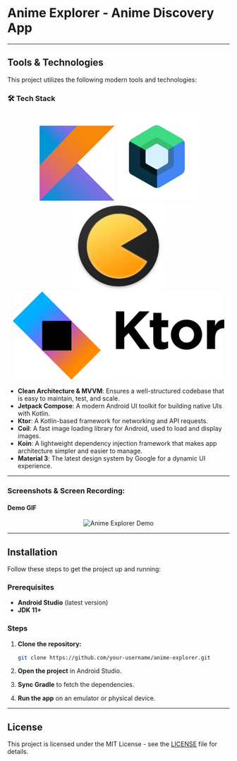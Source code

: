 # Anime Explorer - Anime Discovery App

---

## Tools & Technologies

This project utilizes the following modern tools and technologies:

### 🛠️ **Tech Stack**

<div align="center">
  <img src="screenshots/kotlin_icon.png" alt="Kotlin" height="170" width="auto" />
  <img src="screenshots/jetpack_compose_icon.png" alt="Jetpack Compose" height="200" width="auto" />
  <img src="screenshots/koin_icon.png" alt="Koin" height="200" width="auto" />
  <img src="screenshots/ktor_icon.png" alt="Ktor" height="200" width="auto" />
</div>


- **Clean Architecture & MVVM**: Ensures a well-structured codebase that is easy to maintain, test, and scale.
- **Jetpack Compose**: A modern Android UI toolkit for building native UIs with Kotlin.
- **Ktor**: A Kotlin-based framework for networking and API requests.
- **Coil**: A fast image loading library for Android, used to load and display images.
- **Koin**: A lightweight dependency injection framework that makes app architecture simpler and easier to manage.
- **Material 3**: The latest design system by Google for a dynamic UI experience.

---

### Screenshots & Screen Recording:

#### Demo GIF

<div align="center">
  <img src="screenshots/demo.gif" alt="Anime Explorer Demo" width="500" />
</div>

---

## Installation

Follow these steps to get the project up and running:

### Prerequisites
- **Android Studio** (latest version)
- **JDK 11+**

### Steps

1. **Clone the repository:**

    ```bash
    git clone https://github.com/your-username/anime-explorer.git
    ```

2. **Open the project** in Android Studio.

3. **Sync Gradle** to fetch the dependencies.

4. **Run the app** on an emulator or physical device.

---

## License

This project is licensed under the MIT License - see the [LICENSE](LICENSE) file for details.

